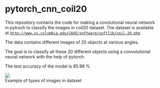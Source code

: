 # pytorch_cnn_coil20
This repository contains the code for making a covolutional neural network in pytroch to classify the images in coil20 dataset.
The dataset is available at <code>http://www.cs.columbia.edu/CAVE/software/softlib/coil-20.php</code>
<p>The data contains different images of 20 objects at various angles.</p>
<p>The goal is to classify all these 20 different objects using a convolutional neural network with the help of pytorch.
  </p><p> The test accuracy of the model is 85.98 % </p><p>
  <image src = 'http://www.cs.columbia.edu/CAVE/software/softlib/gif/20objects.jpg'><br>Example of types of images in dataset</image></p>
